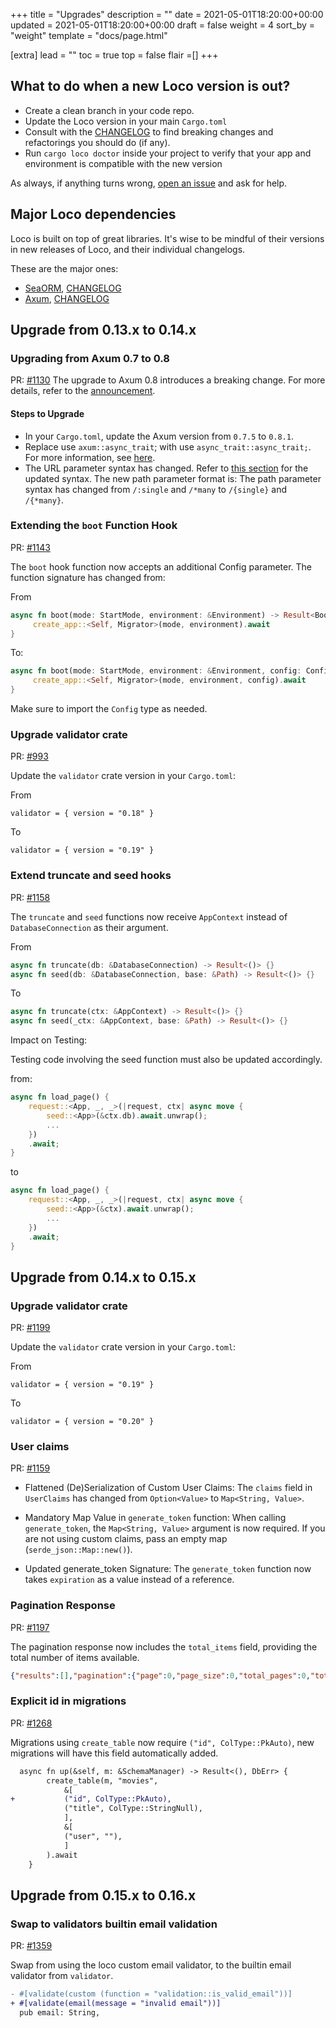 +++
title = "Upgrades"
description = ""
date = 2021-05-01T18:20:00+00:00
updated = 2021-05-01T18:20:00+00:00
draft = false
weight = 4
sort_by = "weight"
template = "docs/page.html"

[extra]
lead = ""
toc = true
top = false
flair =[]
+++

## What to do when a new Loco version is out?

* Create a clean branch in your code repo.
* Update the Loco version in your main `Cargo.toml`
* Consult with the [CHANGELOG](https://github.com/loco-rs/loco/blob/master/CHANGELOG.md) to find breaking changes and refactorings you should do (if any).
* Run `cargo loco doctor` inside your project to verify that your app and environment is compatible with the new version

As always, if anything turns wrong, [open an issue](https://github.com/loco-rs/loco/issues) and ask for help.

## Major Loco dependencies

Loco is built on top of great libraries. It's wise to be mindful of their versions in new releases of Loco, and their individual changelogs.

These are the major ones:

* [SeaORM](https://www.sea-ql.org/SeaORM), [CHANGELOG](https://github.com/SeaQL/sea-orm/blob/master/CHANGELOG.md)
* [Axum](https://github.com/tokio-rs/axum), [CHANGELOG](https://github.com/tokio-rs/axum/blob/main/axum/CHANGELOG.md)


## Upgrade from 0.13.x to 0.14.x

### Upgrading from Axum 0.7 to 0.8

PR: [#1130](https://github.com/loco-rs/loco/pull/1130)
The upgrade to Axum 0.8 introduces a breaking change. For more details, refer to the [announcement](https://tokio.rs/blog/2025-01-01-announcing-axum-0-8-0).
#### Steps to Upgrade
* In your `Cargo.toml`, update the Axum version from `0.7.5` to `0.8.1`.
* Replace use `axum::async_trait`; with use `async_trait::async_trait;`. For more information, see [here](https://tokio.rs/blog/2025-01-01-announcing-axum-0-8-0#async_trait-removal).
* The URL parameter syntax has changed. Refer to [this section](https://tokio.rs/blog/2025-01-01-announcing-axum-0-8-0#path-parameter-syntax-changes) for the updated syntax. The new path parameter format is:
The path parameter syntax has changed from `/:single` and `/*many` to `/{single}` and `/{*many}`.


### Extending the `boot` Function Hook
PR: [#1143](https://github.com/loco-rs/loco/pull/1143)

The `boot` hook function now accepts an additional Config parameter. The function signature has changed from:

From 
```rust
async fn boot(mode: StartMode, environment: &Environment) -> Result<BootResult> {
     create_app::<Self, Migrator>(mode, environment).await
}
```
To: 
```rust
async fn boot(mode: StartMode, environment: &Environment, config: Config) -> Result<BootResult> {
     create_app::<Self, Migrator>(mode, environment, config).await
}
```
Make sure to import the `Config` type as needed.

### Upgrade validator crate
PR: [#993](https://github.com/loco-rs/loco/pull/993)

Update the `validator` crate version in your `Cargo.toml`:

From 
```
validator = { version = "0.18" }
``` 
To 
```
validator = { version = "0.19" }
```

### Extend truncate and seed hooks 
PR: [#1158](https://github.com/loco-rs/loco/pull/1158)

The `truncate` and `seed` functions now receive `AppContext` instead of `DatabaseConnection` as their argument.

From 
```rust
async fn truncate(db: &DatabaseConnection) -> Result<()> {}
async fn seed(db: &DatabaseConnection, base: &Path) -> Result<()> {}
``` 
To 
```rust
async fn truncate(ctx: &AppContext) -> Result<()> {}
async fn seed(_ctx: &AppContext, base: &Path) -> Result<()> {}
```

Impact on Testing:

Testing code involving the seed function must also be updated accordingly.

from:
```rust
async fn load_page() {
    request::<App, _, _>(|request, ctx| async move {
        seed::<App>(&ctx.db).await.unwrap();
        ...
    })
    .await;
}
```

to 
```rust
async fn load_page() {
    request::<App, _, _>(|request, ctx| async move {
        seed::<App>(&ctx).await.unwrap();
        ...
    })
    .await;
}
```

## Upgrade from 0.14.x to 0.15.x

### Upgrade validator crate
PR: [#1199](https://github.com/loco-rs/loco/pull/1199)

Update the `validator` crate version in your `Cargo.toml`:

From 
```
validator = { version = "0.19" }
``` 
To 
```
validator = { version = "0.20" }
```

### User claims

PR: [#1159](https://github.com/loco-rs/loco/pull/1159)

* Flattened (De)Serialization of Custom User Claims:
The `claims` field in `UserClaims` has changed from `Option<Value>` to `Map<String, Value>`.

* Mandatory Map Value in `generate_token` function:
When calling `generate_token`, the `Map<String, Value>` argument is now required. If you are not using custom claims, pass an empty map (`serde_json::Map::new()`).

* Updated generate_token Signature:
The `generate_token` function now takes `expiration` as a value instead of a reference.


### Pagination Response

PR: [#1197](https://github.com/loco-rs/loco/pull/1197)


The pagination response now includes the `total_items` field, providing the total number of items available.

```JSON
{"results":[],"pagination":{"page":0,"page_size":0,"total_pages":0,"total_items":0}}
```

### Explicit id in migrations

PR: [#1268](https://github.com/loco-rs/loco/pull/1268)

Migrations using `create_table` now require `("id", ColType::PkAuto)`, new migrations will have this field automatically added.

```diff
  async fn up(&self, m: &SchemaManager) -> Result<(), DbErr> {
        create_table(m, "movies",
            &[
+           ("id", ColType::PkAuto),
            ("title", ColType::StringNull),
            ],
            &[
            ("user", ""),
            ]
        ).await
    }
```

## Upgrade from 0.15.x to 0.16.x

### Swap to validators builtin email validation

PR: [#1359](https://github.com/loco-rs/loco/pull/1359)

Swap from using the loco custom email validator, to the builtin email validator from `validator`.
```diff
- #[validate(custom (function = "validation::is_valid_email"))]
+ #[validate(email(message = "invalid email"))]
  pub email: String,
```
